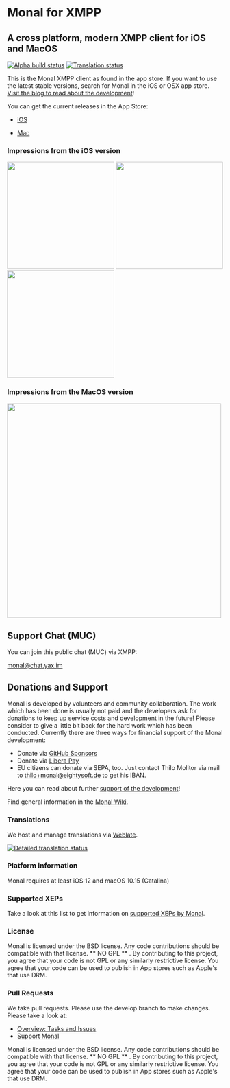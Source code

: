 # Monal for XMPP
## A cross platform, modern XMPP client for iOS and MacOS
[![Alpha build status](https://github.com/monal-im/Monal/actions/workflows/alpha.build-push.yml/badge.svg?branch=alpha.build)](https://github.com/monal-im/Monal/actions/workflows/alpha.build-push.yml)
[![Translation status](https://hosted.weblate.org/widgets/monal/-/svg-badge.svg)](https://hosted.weblate.org/engage/monal/?utm_source=widget)

This is the Monal XMPP client as found in the app store.  If you want to  use the latest stable versions, search for Monal in the iOS or OSX app store. [Visit the blog to read about the development](https://monal.im)!

You can get the current releases in the App Store:

* [iOS](https://itunes.apple.com/us/app/monal-free-xmpp-chat/id317711500?mt=8)

* [Mac](https://apps.apple.com/app/id1499227291?mt=12)

### Impressions from the iOS version
<p float="left">
<img src ="https://monal.im/wp-content/uploads/2020/02/Simulator-Screen-Shot-iPhone-8-2020-02-17-at-15.58.26-1.png" width=250 >
<img src="https://monal.im/wp-content/uploads/2020/02/Simulator-Screen-Shot-iPhone-8-2020-02-17-at-15.56.17-4.png" width="250">  <img src="https://monal.im/wp-content/uploads/2020/02/Simulator-Screen-Shot-iPhone-8-2020-02-17-at-14.59.51-1.png" width="250">
</p>

### Impressions from the MacOS version

<img src="https://monal.im/wp-content/uploads/2020/02/Screen-Shot-2020-02-15-at-10.28.38-PM-1.png" width="500">

## Support Chat (MUC)

You can join this public chat (MUC) via XMPP:

[monal@chat.yax.im](xmpp:monal@chat.yax.im?join)

## Donations and Support

Monal is developed by volunteers and community collaboration. The work which has been done is usually not paid and the developers ask for donations to keep up service costs and development in the future! Please consider to give a little bit back for the hard work which has been conducted. Currently there are three ways for financial support of the Monal development:

- Donate via [GitHub Sponsors](https://github.com/sponsors/tmolitor-stud-tu)
- Donate via [Libera Pay](https://liberapay.com/tmolitor)
- EU citizens can donate via SEPA, too. Just contact Thilo Molitor via mail to thilo+monal@eightysoft.de to get his IBAN.

Here you can read about further [support of the development](https://github.com/monal-im/Monal/issues/363)!

Find general information in the [Monal Wiki](https://github.com/monal-im/Monal/wiki).

### Translations

We host and manage translations via [Weblate](https://hosted.weblate.org/engage/monal/).

[![Detailed translation status](https://hosted.weblate.org/widgets/monal/-/multi-auto.svg)](https://hosted.weblate.org/engage/monal/?utm_source=widget)

### Platform information

Monal requires at least iOS 12 and macOS 10.15 (Catalina)

### Supported XEPs

Take a look at this list to get information on [supported XEPs by Monal](https://github.com/monal-im/Monal/blob/develop/XEPsupport.md).

### License
Monal is licensed under the BSD license. Any code contributions should be compatible with that license.  ** NO GPL ** .  By contributing to this project, you agree that your code is not GPL or any similarly restrictive license. You agree that your code can be used to publish in App stores such as Apple's that use DRM.

### Pull Requests
We take pull requests. Please use the develop branch to make changes. Please take a look at:

- [Overview: Tasks and Issues](https://github.com/monal-im/Monal/issues/322) 
- [Support Monal](https://github.com/monal-im/Monal/issues/363)

Monal is licensed under the BSD license. Any code contributions should be compatible with that license.  ** NO GPL ** .  By contributing to this project, you agree that your code is not GPL or any similarly restrictive license. You agree that your code can be used to publish in App stores such as Apple's that use DRM.
